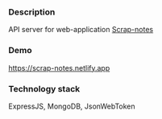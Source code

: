 ### **Description**

API server for web-application [Scrap-notes](https://scrap-notes.netlify.app)

### **Demo**
https://scrap-notes.netlify.app

### **Technology stack**
ExpressJS, MongoDB, JsonWebToken
